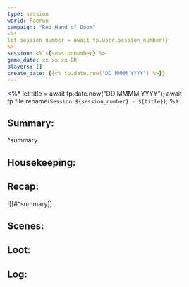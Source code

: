 ```yaml
---
type: session
world: Faerun
campaign: "Red Hand of Doom"
<%*
let session_number = await tp.user.session_number()
%>
session: <%`${sessionnumber}`%>
game_date: xx xx xx DR
players: []
create_date: {{<% tp.date.now("DD MMMM YYYY") %>}}
---
```


<%* 
let title = await tp.date.now("DD MMMM YYYY"); 
await tp.file.rename(`Session ${session_number} - ${title}`); 
%>

## Summary:

^summary

## Housekeeping:

## Recap:
![[#^summary]]

## Scenes:

## Loot:

## Log:


